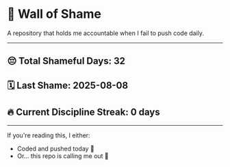 # 🧱 Wall of Shame

A repository that holds me accountable when I fail to push code daily.

---

## 😔 Total Shameful Days: **32**
## 🗓️ Last Shame: **2025-08-08**
## 🔥 Current Discipline Streak: **0 days**

---

If you're reading this, I either:
- Coded and pushed today 💪
- Or... this repo is calling me out 😤
